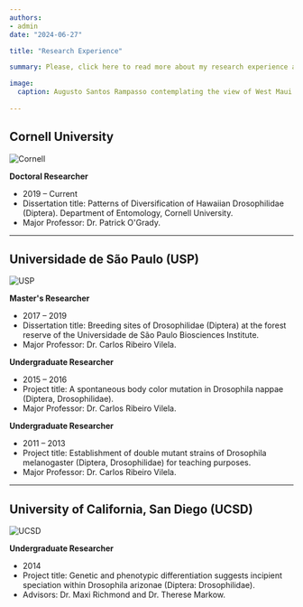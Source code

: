 ```yaml
---
authors:
- admin
date: "2024-06-27"

title: "Research Experience"

summary: Please, click here to read more about my research experience and professional affiliations.

image:
  caption: Augusto Santos Rampasso contemplating the view of West Maui from the East Maui Volcano.
  
---
```


## Cornell University

![Cornell](/Cornell.jpg)

**Doctoral Researcher**
  - 2019 – Current
  - Dissertation title: Patterns of Diversification of Hawaiian Drosophilidae (Diptera). Department of Entomology, Cornell University.
  - Major Professor: Dr. Patrick O'Grady.

--- 

## Universidade de São Paulo (USP)

![USP](/USP.jpg)

**Master's Researcher**
  - 2017 – 2019
  - Dissertation title: Breeding sites of Drosophilidae (Diptera) at the forest reserve of the Universidade de São Paulo Biosciences Institute.
  - Major Professor: Dr. Carlos Ribeiro Vilela.

**Undergraduate Researcher**
  - 2015 – 2016
  - Project title: A spontaneous body color mutation in Drosophila nappae (Diptera, Drosophilidae). 
  - Major Professor: Dr. Carlos Ribeiro Vilela.
  
  **Undergraduate Researcher**
  - 2011 – 2013
  - Project title: Establishment of double mutant strains of Drosophila melanogaster (Diptera, Drosophilidae) for teaching purposes. 
  - Major Professor: Dr. Carlos Ribeiro Vilela. 

--- 

## University of California, San Diego (UCSD)

![UCSD](/UCSD.jpg)

**Undergraduate Researcher**
  - 2014
  - Project title: Genetic and phenotypic differentiation suggests incipient speciation within Drosophila arizonae (Diptera: Drosophilidae). 
  - Advisors: Dr. Maxi Richmond and Dr. Therese Markow.

